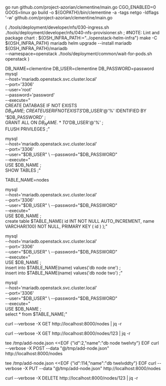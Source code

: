 
go run github.com/project-azorian/clementine/main.go
CGO_ENABLED=0 GOOS=linux go build -o ${GOPATH}/bin/clementine -a -tags netgo -ldflags '-w' github.com/project-azorian/clementine/main.go

(
./tools/deployment/developer/nfs/030-ingress.sh
./tools/deployment/developer/nfs/040-nfs-provisioner.sh ;
#NOTE: Lint and package chart
: ${OSH_INFRA_PATH:="../openstack-helm-infra"}
make -C ${OSH_INFRA_PATH} mariadb
helm upgrade --install mariadb ${OSH_INFRA_PATH}/mariadb \
    --namespace=openstack
./tools/deployment/common/wait-for-pods.sh openstack
)

DB_NAME=clementine
DB_USER=clementine
DB_PASSWORD=password
mysql \
  --host='mariadb.openstack.svc.cluster.local' \
  --port='3306' \
  --user='root' \
  --password='password' \
  --execute="\
      CREATE DATABASE IF NOT EXISTS $DB_NAME ; \
      CREATE USER IF NOT EXISTS '$DB_USER'@'%' IDENTIFIED BY '$DB_PASSWORD' ; \
      GRANT ALL ON $DB_NAME.* TO '$DB_USER'@'%' ; \
      FLUSH PRIVILEGES ;"

mysql \
  --host='mariadb.openstack.svc.cluster.local' \
  --port='3306' \
  --user="$DB_USER" \
  --password="$DB_PASSWORD" \
  --execute="\
      USE $DB_NAME ; \
      SHOW TABLES ;"

TABLE_NAME=nodes

mysql \
  --host='mariadb.openstack.svc.cluster.local' \
  --port='3306' \
  --user="$DB_USER" \
  --password="$DB_PASSWORD" \
  --execute="\
      USE $DB_NAME ; \
      create table $TABLE_NAME(
         id INT NOT NULL AUTO_INCREMENT,
         name VARCHAR(100) NOT NULL,
         PRIMARY KEY ( id )
      );"

mysql \
  --host='mariadb.openstack.svc.cluster.local' \
  --port='3306' \
  --user="$DB_USER" \
  --password="$DB_PASSWORD" \
  --execute="\
      USE $DB_NAME ; \
      insert into $TABLE_NAME(name) values('db node one') ; \
      insert into $TABLE_NAME(name) values('db node two') ;"

mysql \
  --host='mariadb.openstack.svc.cluster.local' \
  --port='3306' \
  --user="$DB_USER" \
  --password="$DB_PASSWORD" \
  --execute="\
      USE $DB_NAME ; \
      select * from $TABLE_NAME;"

curl --verbose -X GET http://localhost:8000/nodes | jq -r

curl --verbose -X GET http://localhost:8000/nodes/123 | jq -r

tee /tmp/add-node.json <<EOF
{"id":2,"name":"db node twelvty"}
EOF
curl --verbose -X POST --data "@/tmp/add-node.json" http://localhost:8000/nodes

tee /tmp/add-node.json <<EOF
{"id":114,"name":"db twelvddty"}
EOF
curl --verbose -X PUT --data "@/tmp/add-node.json" http://localhost:8000/nodes

curl --verbose -X DELETE http://localhost:8000/nodes/123 | jq -r
